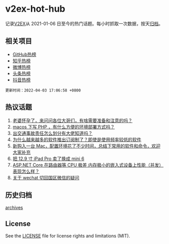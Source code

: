 # v2ex-hot-hub

 记录[V2EX](https://www.v2ex.com/)从 2021-01-06 日至今的热门话题。每小时抓取一次数据，按天[归档](archives)。
 
 ## 相关项目

- [GitHub热榜](https://github.com/snaildev/github-hot-hub)
- [知乎热榜](https://github.com/snaildev/zhihu-hot-hub)
- [微博热榜](https://github.com/snaildev/weibo-hot-hub)
- [头条热榜](https://github.com/snaildev/toutiao-hot-hub)
- [抖音热榜](https://github.com/snaildev/douyin-hot-hub)


 `更新时间：2022-04-03 17:06:58 +0800`

## 热议话题

1. [老婆怀孕了，来问问各位大哥们，有啥需要准备和注意的吗？](https://www.v2ex.com/t/844666)
1. [macos 下写 PHP ，有什么方便的环境部署方式吗？](https://www.v2ex.com/t/844605)
1. [出交通事故责任怎么划分有大佬知道吗？](https://www.v2ex.com/t/844689)
1. [为什么越来越多的软件推出订阅制了？即使是使用频率较低的软件](https://www.v2ex.com/t/844695)
1. [新购入一台 Mac，配置环境花了不少时间，总结下常用的软件和命令，欢迎大家补充](https://www.v2ex.com/t/844613)
1. [把 12.9 寸 iPad Pro 卖了换成 mini 6](https://www.v2ex.com/t/844708)
1. [ASP.NET Core 在路由器等 CPU 极差 内存极小的嵌入式设备上性能（并发）表现怎么样？](https://www.v2ex.com/t/844665)
1. [关于 wechat 切回国区微信的疑问](https://www.v2ex.com/t/844633)

## 历史归档

[archives](archives)

## License

See the [LICENSE](LICENSE) file for license rights and limitations (MIT).
